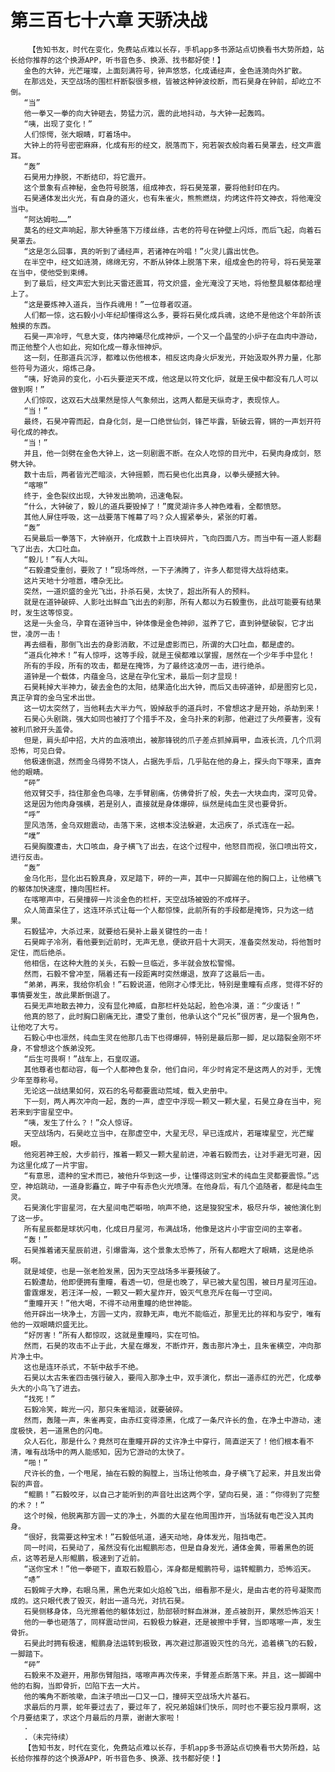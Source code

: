# 第三百七十六章 天骄决战
        【告知书友，时代在变化，免费站点难以长存，手机app多书源站点切换看书大势所趋，站长给你推荐的这个换源APP，听书音色多、换源、找书都好使！】
       金色的大钟，光芒璀璨，上面刻满符号，钟声悠悠，化成诵经声，金色涟漪向外扩散。
       在那远处，天空战场的围栏杆断裂很多根，皆被这种钟波绞断，而石昊身在钟前，却屹立不倒。
       “当”
       他一拳又一拳的向大钟砸去，势猛力沉，震的此地抖动，与大钟一起轰鸣。
       “咦，出现了变化！”
       人们惊愕，张大眼睛，盯着场中。
       大钟上的符号密密麻麻，化成有形的经文，脱落而下，宛若袈衣般向着石昊罩去，经文声震耳。
       “轰”
       石昊用力挣脱，不断结印，将它震开。
       这个景象有点神秘，金色符号脱落，组成神衣，将石昊笼罩，要将他封印在内。
       石昊通体发出火光，有自身的道火，也有朱雀火，熊熊燃烧，灼烤这件符文神衣，将他淹没当中。
       “阿达姆啦……”
       莫名的经文声响起，那大钟垂落下万缕丝绦，古老的符号在钟壁上闪烁，而后飞起，向着石昊罩去。
       “这是怎么回事，真的听到了诵经声，若诸神在吟唱！”火灵儿露出忧色。
       在半空中，经文如涟漪，绵绵无穷，不断从钟体上脱落下来，组成金色的符号，将石昊笼罩在当中，使他受到束缚。
       到了最后，经文声宏大到比天雷还震耳，符文炽盛，金光淹没了天地，将他整具躯体都给埋上了。
       “这是要炼神入道兵，当作兵魂用！”一位尊者叹道。
       人们都一惊，这石毅小小年纪却懂得这么多，要将石昊化成兵魂，这绝不是他这个年龄所该触摸的东西。
       石昊一声冷哼，气息大变，体内神曦尽化成神炉，一个又一个晶莹的小炉子在血肉中游动，而正他整个人也如此，宛如化成一尊永恒神炉。
       这一刻，任那道兵沉浮，都难以伤他根本，相反这肉身火炉发光，开始汲取外界力量，化那些符号为道火，熔炼己身。
       “咦，好诡异的变化，小石头要逆天不成，他这是以符文化炉，就是王侯中都没有几人可以做到啊！”
       人们惊叹，这双石大战果然是惊人气象频出，这两人都是天纵奇才，表现惊人。
       “当！”
       最终，石昊冲霄而起，自身化剑，是一口绝世仙剑，锋芒毕露，斩破云霄，锵的一声划开符号化成的神衣。
       “当！”
       并且，他一剑劈在金色大钟上，这一刻剧震不断。在众人吃惊的目光中，石昊肉身成剑，怒劈大钟。
       数十击后，两者皆光芒暗淡，大钟摇颤，而石昊也化出真身，以拳头硬撼大钟。
       “喀嚓”
       终于，金色裂纹出现，大钟发出脆响，迅速龟裂。
       “什么，大钟破了，毅儿的道兵要毁掉了！”魔灵湖许多人神色难看，全都愤怒。
       其他人屏住呼吸，这一战要落下帷幕了吗？众人握紧拳头，紧张的盯着。
       “轰”
       石昊最后一拳落下，大钟崩开，化成数十上百块碎片，飞向四面八方。而当中有一道人影翻飞了出去，大口吐血。
       “毅儿！”有人大叫。
       “石毅遭受重创，要败了！”现场哗然，一下子沸腾了，许多人都觉得大战将结束。
       这片天地十分喧嚣，嘈杂无比。
       突然，一道炽盛的金光飞出，扑杀石昊，太快了，超出所有人的预料。
       就是在道钟破碎、人影吐出鲜血飞出去的刹那，所有人都以为石毅重伤，此战可能要有结果时，发生这等惊变。
       这是一头金乌，孕育在道钟当中，钟体像是金色神卵，滋养了它，直到钟壁破裂，它才出世，凌厉一击！
       再去细看，那倒飞出去的身影消散，不过是虚影而已，所谓的大口吐血，都是虚的。
       “道兵化神术！”有人惊呼，这等手段，就是王侯都难以掌握，居然在一个少年手中显化！
       所有的手段，所有的攻击，都是在掩饰，为了最终这凌厉一击，进行绝杀。
       道钟是一个载体，内蕴金乌，这是在孕化宝术，最后一刻才显现！
       石昊耗掉大半神力，破去金色的太阳，结果造化出大钟，而后又击碎道钟，却是图穷匕见，真正孕育的金乌宝术出世。
       这一切太突然了，当他耗去大半力气，毁掉敌手的道兵时，不曾想这才是开始，杀劫到来！
       石昊心头剧跳，强大如同也被打了个措手不及，金乌扑来的刹那，他避过了头颅要害，没有被利爪掀开头盖骨。
       但是，肩头却中招，大片的血液喷出，被那锋锐的爪子差点抓掉肩甲，血液长流，几个爪洞恐怖，可见白骨。
       他极速倒退，然而金乌得势不饶人，占据先手后，几乎贴在他的身上，探头向下啄来，直奔他的眼睛。
       “砰”
       他双臂交手，挡住那金色鸟喙，左手臂剧痛，仿佛骨折了般，失去一大块血肉，深可见骨。
       这是因为他肉身强横，若是别人，直接就是身体爆碎，纵然是纯血生灵也要骨折。
       “呼”
       罡风浩荡，金乌双翅震动，击落下来，这根本没法躲避，太迅疾了，杀式连在一起。
       “噗”
       石昊胸腹遭击，大口咳血，身子横飞了出去，在这个过程中，他怒目而视，张口喷出符文，进行反击。
       “轰”
       金乌化形，显化出石毅真身，双足踏下，砰的一声，其中一只脚踢在他的胸口上，让他横飞的躯体加快速度，撞向围栏杆。
       在喀嚓声中，石昊撞碎一片淡金色的栏杆，天空战场被毁的不成样子。
       众人简直呆住了，这连环杀式让每一个人都惊悚，此前所有的手段都是掩饰，只为这一结果。
       石毅猛冲，大杀过来，就要给石昊补上最关键性的一击！
       石昊眸子冷冽，看他要到近前时，无声无息，便欲开启十大洞天，准备突然发动，将他暂时定住，而后绝杀。
       他相信，在这种大胜的关头，石毅一旦临近，多半就会放松警惕。
       然而，石毅不曾冲至，隔着还有一段距离时突然爆退，放弃了这最后一击。
       “弟弟，再来，我给你机会！”石毅说道，他刚才心悸无比，特别是重瞳有点疼，觉得不好的事情要发生，故此果断倒退了。
       石昊无声地散去神力，没有显化神威，自那栏杆处站起，脸色冷漠，道：“少废话！”
       他真的怒了，此时胸口剧痛无比，遭受了重创，他承认这个“兄长”很厉害，是一个狠角色，让他吃了大亏。
       石毅心中也凛然，纯血生灵在他那几击下也得爆碎，特别是最后那一脚，足以踏裂金刚不坏身，不曾想这个族弟没死。
       “后生可畏啊！”战车上，石皇叹道。
       其他尊者也都动容，每一个人都神色复杂，他们自问，年少时肯定不是这两人的对手，无愧少年至尊称号。
       无论这一战结果如何，双石的名号都要震动荒域，载入史册中。
       下一刻，两人再次冲向一起，轰的一声，虚空中浮现一颗又一颗大星，石昊立身在当中，宛若来到宇宙星空中。
       “咦，发生了什么？！”众人惊讶。
       天空战场内，石昊屹立当中，在那虚空中，大星无尽，早已连成片，若璀璨星空，光芒耀眼。
       他宛若神王般，大步前行，推着一颗又一颗大星前进，冲着石毅而去，让对手避无可避，因为这里化成了一片宇宙。
       “有意思，遗种的宝术而已，被他升华到这一步，让懂得这则宝术的纯血生灵都要震惊。”远空，神焰跳动，一道身影矗立，眸子中有赤色火光喷薄。在他身后，有几个追随者，都是纯血生灵。
       石昊演化宇宙星河，在大星间电芒噼啪，响声不绝，这是狻猊宝术，极尽升华，被他演化到了这一步。
       所有星辰都是球状闪电，化成日月星河，布满战场，他像是这片小宇宙空间的主宰者。
       “轰！”
       石昊推着诸天星辰前进，引爆雷海，这个景象太恐怖了，所有人都瞪大了眼睛，这是绝杀啊。
       就是域使，也是一张老脸发黑，因为天空战场多半要残破了。
       石毅遭劫，他即便拥有重瞳，看透一切，但是也晚了，早已被大星包围，被日月星河压迫。
       雷霆爆发，若汪洋一般，一颗又一颗大星炸开，毁灭气息充斥在每一寸空间。
       “重瞳开天！”他大喝，不得不动用重瞳的绝世神能。
       他开辟出一块净土，方圆一丈内，寂静无声，电光不能临近，那里无比的祥和与安宁，唯有他的一双眼睛炽盛无比。
       “好厉害！”所有人都惊叹，这就是重瞳吗，实在可怕。
       然而，石昊的攻击不止于此，大星在爆发，不断炸开，轰击那片净土，且朱雀横空，冲向那片净土中。
       这也是连环杀式，不斩中敌手不绝。
       石昊以太古朱雀四击强行破入，要闯入那净土中，双手演化，祭出一道赤红的光芒，化成拳头大的小鸟飞了进去。
       “找死！”
       石毅冷笑，眸光一闪，那只朱雀暗淡，就要破碎。
       然而，轰隆一声，朱雀再变，由赤红变得漆黑，化成了一条尺许长的鱼，在净土中游动，速度极快，若一道黑色的闪电。
       众人石化，那是什么？竟然可在重瞳开辟的丈许净土中穿行，简直逆天了！他们根本看不清，唯有战场中的两人能感知，因为它游动的太快了。
       “啪！”
       尺许长的鱼，一个甩尾，抽在石毅的胸膛上，当场让他咳血，身子横飞了起来，并且发出骨裂的声音。
       “鲲鹏！”石毅咬牙，以自己才能听到的声音吐出这两个字，望向石昊，道：“你得到了完整的术？！”
       这个时候，他脱离那方圆一丈的净土，外面的大星在他周围炸开，当场就有电芒没入其肉身。
       “很好，我需要这种宝术！”石毅低吼道，通天动地，身体发光，阻挡电芒。
       同一时间，石昊动了，虽然没有化出鲲鹏形态，但是自身发光，通体金黄，带着黑色的斑点，这等若是人形鲲鹏，极速到了近前。
       “送你宝术！”他一拳砸下，直取石毅眉心，浑身都是鲲鹏符号，运转鲲鹏力，恐怖滔天。
       “哧”
       石毅眸子大睁，右眼乌黑，黑色光束如火焰般飞出，细看那不是火，是由古老的符号凝聚而成的。这只眼代表了毁灭，射出一道乌光，对抗石昊。
       石昊侧移身体，乌光擦着他的躯体划过，肋部顿时鲜血淋淋，差点被剖开，果然恐怖滔天！
       他的一拳也砸落了，同样震动世间，石毅极力躲避，还是被擦中手臂，当即喀嚓一声，发生骨折。
       石昊此时拥有极速，鲲鹏身法运转到极致，再次避过那道毁灭性的乌光，追着横飞的石毅，一脚踏下。
       “砰”
       石毅来不及避开，用那伤臂阻挡，喀嚓声再次传来，手臂差点断落下来。并且，这一脚踢中他的右胸，当即骨折，凹陷下去一大片。
       他的嘴角不断咳嗽，血沫子喷出一口又一口，撞碎天空战场大片基石。
       求最后的月票，蛇年要过去了，要过年了，祝兄弟姐妹们快乐，同时也不要忘投月票啊，这个月要结束了，求这个月最后的月票，谢谢大家啦！
       .
       .（未完待续）
       【告知书友，时代在变化，免费站点难以长存，手机app多书源站点切换看书大势所趋，站长给你推荐的这个换源APP，听书音色多、换源、找书都好使！】